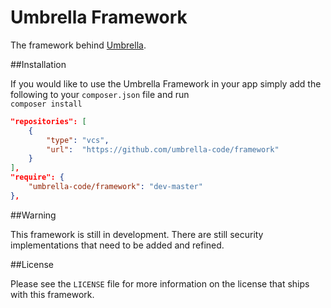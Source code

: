 Umbrella Framework
=========

The framework behind [Umbrella](https://github.com/umbrella-mvc/umbrella).

##Installation

If you would like to use the Umbrella Framework in your app simply add the following to your `composer.json` file and run <br /> `composer install`

```json
"repositories": [
    {
        "type": "vcs",
        "url":  "https://github.com/umbrella-code/framework"
    }
],
"require": {
    "umbrella-code/framework": "dev-master"
},
```

##Warning

This framework is still in development. There are still security implementations that need to be added and refined.

##License

Please see the `LICENSE` file for more information on the license that ships with this framework.

